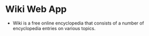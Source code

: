 # Wiki Web App

- Wiki is a free online encyclopedia that consists of a number of encyclopedia entries on various topics.